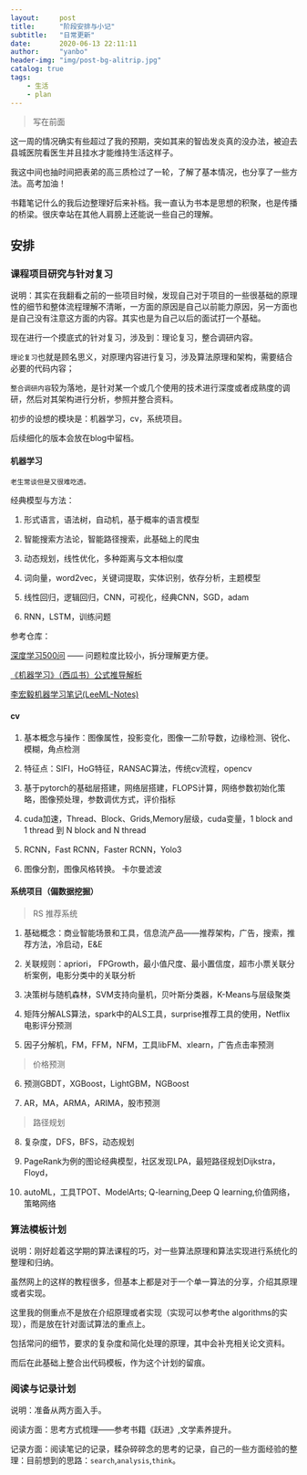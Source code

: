 ```yaml
---
layout:     post
title:      "阶段安排与小记"
subtitle:   "日常更新"
date:       2020-06-13 22:11:11
author:     "yanbo"
header-img: "img/post-bg-alitrip.jpg"
catalog: true
tags:
    - 生活
    - plan
---
```


> 写在前面

这一周的情况确实有些超过了我的预期，突如其来的智齿发炎真的没办法，被迫去县城医院看医生并且挂水才能维持生活这样子。

我这中间也抽时间把表弟的高三质检过了一轮，了解了基本情况，也分享了一些方法。高考加油！

书籍笔记什么的我后边整理好后来补档。我一直认为书本是思想的积聚，也是传播的桥梁。很庆幸站在其他人肩膀上还能说一些自己的理解。

## 安排

### 课程项目研究与针对复习

说明：其实在我翻看之前的一些项目时候，发现自己对于项目的一些很基础的原理性的细节和整体流程理解不清晰，一方面的原因是自己以前能力原因，另一方面也是自己没有注意这方面的内容。其实也是为自己以后的面试打一个基础。

现在进行一个摸底式的针对复习，涉及到：理论复习，整合调研内容。

`理论复习`也就是顾名思义，对原理内容进行复习，涉及算法原理和架构，需要结合必要的代码内容；

`整合调研内容`较为落地，是针对某一个或几个使用的技术进行深度或者成熟度的调研，然后对其架构进行分析，参照并整合资料。

初步的设想的模块是：机器学习，cv，系统项目。

后续细化的版本会放在blog中留档。

#### 机器学习

<small>老生常谈但是又很难吃透。</small>

经典模型与方法：

1. 形式语言，语法树，自动机，基于概率的语言模型

2. 智能搜索方法论，智能路径搜索，此基础上的爬虫

3. 动态规划，线性优化，多种距离与文本相似度

4. 词向量，word2vec，关键词提取，实体识别，依存分析，主题模型

5. 线性回归，逻辑回归，CNN，可视化，经典CNN，SGD，adam

6. RNN，LSTM，训练问题

参考仓库：

[深度学习500问](https://github.com/scutan90/DeepLearning-500-questions) —— 问题粒度比较小，拆分理解更方便。

[《机器学习》（西瓜书）公式推导解析](https://datawhalechina.github.io/pumpkin-book) 

[李宏毅机器学习笔记(LeeML-Notes)](https://datawhalechina.github.io/leeml-notes/#/) 

#### cv

1. 基本概念与操作：图像属性，投影变化，图像一二阶导数，边缘检测、锐化、模糊，角点检测

2. 特征点：SIFI，HoG特征，RANSAC算法，传统cv流程，opencv

3. 基于pytorch的基础层搭建，网络层搭建，FLOPS计算，网络参数初始化策略，图像预处理，参数调优方式，评价指标

4. cuda加速，Thread、Block、Grids,Memory层级，cuda变量，1 block and 1 thread 到 N block and N thread

5. RCNN，Fast RCNN，Faster RCNN，Yolo3

6. 图像分割，图像风格转换。 卡尔曼滤波

#### 系统项目（偏数据挖掘）

> RS 推荐系统

1. 基础概念：商业智能场景和工具，信息流产品——推荐架构，广告，搜索，推荐方法，冷启动，E&E

2. 关联规则：apriori， FPGrowth，最小值尺度、最小置信度，超市小票关联分析案例，电影分类中的关联分析

3. 决策树与随机森林，SVM支持向量机，贝叶斯分类器，K-Means与层级聚类

4. 矩阵分解ALS算法，spark中的ALS工具，surprise推荐工具的使用，Netflix电影评分预测

5. 因子分解机，FM，FFM，NFM，工具libFM、xlearn，广告点击率预测

> 价格预测

6. 预测GBDT，XGBoost，LightGBM，NGBoost

7. AR，MA，ARMA，ARIMA，股市预测

> 路径规划

8. 复杂度，DFS，BFS，动态规划

9. PageRank为例的图论经典模型，社区发现LPA，最短路径规划Dijkstra，Floyd，

10. autoML，工具TPOT、ModelArts; Q-learning,Deep Q learning,价值网络，策略网络

### 算法模板计划

说明：刚好趁着这学期的算法课程的巧，对一些算法原理和算法实现进行系统化的整理和归纳。

虽然网上的这样的教程很多，但基本上都是对于一个单一算法的分享，介绍其原理或者实现。

这里我的侧重点不是放在介绍原理或者实现（实现可以参考the algorithms的实现），而是放在针对面试算法的重点上。

包括常问的细节，要求的复杂度和简化处理的原理，其中会补充相关论文资料。

而后在此基础上整合出代码模板，作为这个计划的留痕。

### 阅读与记录计划

说明：准备从两方面入手。

阅读方面：思考方式梳理——参考书籍《跃进》,文学素养提升。

记录方面：阅读笔记的记录，糅杂碎碎念的思考的记录，自己的一些方面经验的整理：目前想到的思路：`search`,`analysis`,`think`。